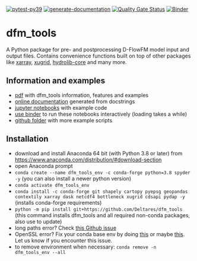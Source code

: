 [![pytest-py39](https://github.com/Deltares/dfm_tools/actions/workflows/pytest-py39.yml/badge.svg?branch=main)](https://github.com/Deltares/dfm_tools/actions/workflows/pytest-py39.yml)
[![generate-documentation](https://github.com/Deltares/dfm_tools/actions/workflows/generate-documentation.yml/badge.svg)](https://github.com/Deltares/dfm_tools/actions/workflows/generate-documentation.yml)
[![Quality Gate Status](https://sonarcloud.io/api/project_badges/measure?project=Deltares_dfm_tools&metric=alert_status)](https://sonarcloud.io/summary/new_code?id=Deltares_dfm_tools)
[![Binder](https://mybinder.org/badge_logo.svg)](https://mybinder.org/v2/gh/Deltares/dfm_tools/HEAD)

dfm_tools
=========

A Python package for pre- and postprocessing D-FlowFM model input and output files. Contains convenience functions built on top of other packages like [xarray](https://github.com/pydata/xarray), [xugrid](https://github.com/Deltares/xugrid), [hydrolib-core](https://github.com/Deltares/HYDROLIB-core) and many more.

Information and examples
--------
- [pdf](https://nbviewer.org/github/Deltares/dfm_tools/raw/pptx/docs/dfm_tools.pdf?flush_cache=true) with dfm_tools information, features and examples
- [online documentation](https://htmlpreview.github.io/?https://github.com/Deltares/dfm_tools/blob/main/docs/dfm_tools/index.html) generated from docstrings
- [jupyter notebooks](https://github.com/Deltares/dfm_tools/blob/main/notebooks) with example code
- [use binder](https://mybinder.org/v2/gh/Deltares/dfm_tools/HEAD) to run these notebooks interactively (loading takes a while)
- [github folder](https://github.com/Deltares/dfm_tools/tree/main/tests/examples) with more example scripts


Installation
--------
- download and install Anaconda 64 bit (with Python 3.8 or later) from https://www.anaconda.com/distribution/#download-section
- open Anaconda prompt
- ``conda create --name dfm_tools_env -c conda-forge python=3.8 spyder -y`` (you can also install a newer python version)
- ``conda activate dfm_tools_env``
- ``conda install -c conda-forge git shapely cartopy pyepsg geopandas contextily xarray dask netcdf4 bottleneck xugrid cdsapi pydap -y`` (installs conda-forge requirements)
- ``python -m pip install git+https://github.com/Deltares/dfm_tools`` (this command installs dfm_tools and all required non-conda packages, also use to update)
- long paths error? Check [this Github issue](https://github.com/Deltares/HYDROLIB-core/issues/327#issuecomment-1266534032)
- OpenSSL error? Fix your conda base env by doing [this](https://github.com/conda/conda/issues/11795#issuecomment-1335666474) or maybe [this](https://github.com/conda/conda/issues/11795#issuecomment-1382661765). Let us know if you encounter this issue.
- to remove environment when necessary: ``conda remove -n dfm_tools_env --all``
